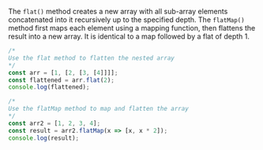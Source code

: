 The `flat()` method creates a new array with all sub-array elements concatenated into it recursively up to the specified depth. The `flatMap()` method first maps each element using a mapping function, then flattens the result into a new array. It is identical to a map followed by a flat of depth 1.

```js
/*
Use the flat method to flatten the nested array
*/
const arr = [1, [2, [3, [4]]]];
const flattened = arr.flat(2);
console.log(flattened);

/*
Use the flatMap method to map and flatten the array
*/
const arr2 = [1, 2, 3, 4];
const result = arr2.flatMap(x => [x, x * 2]);
console.log(result);
```
